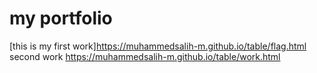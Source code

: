 # my portfolio

[this is my first work]https://muhammedsalih-m.github.io/table/flag.html
second work  https://muhammedsalih-m.github.io/table/work.html
